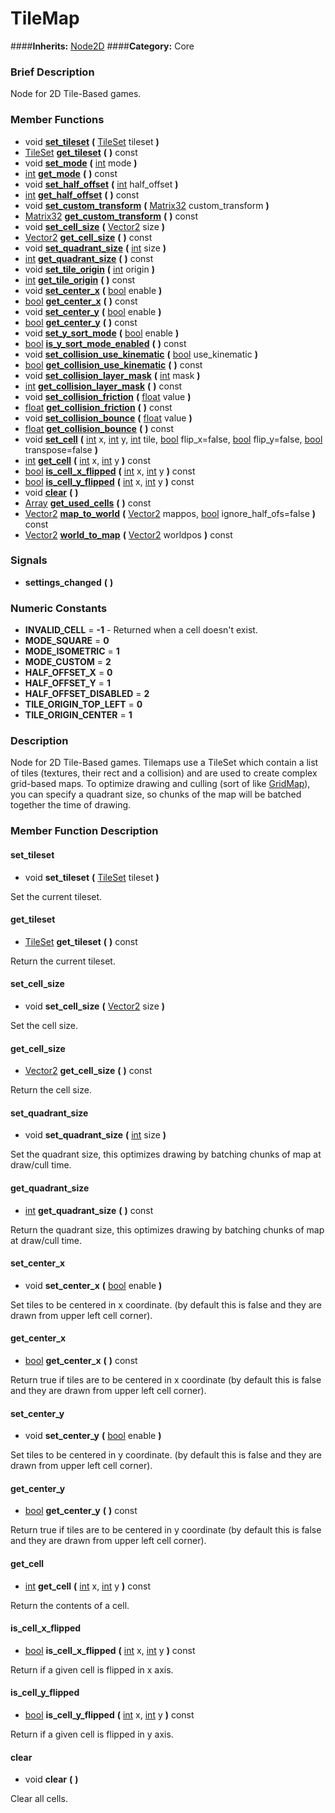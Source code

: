#  TileMap  
####**Inherits:** [Node2D](class_node2d)
####**Category:** Core

###  Brief Description  
Node for 2D Tile-Based games.

###  Member Functions 
  * void  **[set&#95;tileset](#set_tileset)**  **(** [TileSet](class_tileset) tileset  **)**
  * [TileSet](class_tileset)  **[get&#95;tileset](#get_tileset)**  **(** **)** const
  * void  **[set&#95;mode](#set_mode)**  **(** [int](class_int) mode  **)**
  * [int](class_int)  **[get&#95;mode](#get_mode)**  **(** **)** const
  * void  **[set&#95;half&#95;offset](#set_half_offset)**  **(** [int](class_int) half_offset  **)**
  * [int](class_int)  **[get&#95;half&#95;offset](#get_half_offset)**  **(** **)** const
  * void  **[set&#95;custom&#95;transform](#set_custom_transform)**  **(** [Matrix32](class_matrix32) custom_transform  **)**
  * [Matrix32](class_matrix32)  **[get&#95;custom&#95;transform](#get_custom_transform)**  **(** **)** const
  * void  **[set&#95;cell&#95;size](#set_cell_size)**  **(** [Vector2](class_vector2) size  **)**
  * [Vector2](class_vector2)  **[get&#95;cell&#95;size](#get_cell_size)**  **(** **)** const
  * void  **[set&#95;quadrant&#95;size](#set_quadrant_size)**  **(** [int](class_int) size  **)**
  * [int](class_int)  **[get&#95;quadrant&#95;size](#get_quadrant_size)**  **(** **)** const
  * void  **[set&#95;tile&#95;origin](#set_tile_origin)**  **(** [int](class_int) origin  **)**
  * [int](class_int)  **[get&#95;tile&#95;origin](#get_tile_origin)**  **(** **)** const
  * void  **[set&#95;center&#95;x](#set_center_x)**  **(** [bool](class_bool) enable  **)**
  * [bool](class_bool)  **[get&#95;center&#95;x](#get_center_x)**  **(** **)** const
  * void  **[set&#95;center&#95;y](#set_center_y)**  **(** [bool](class_bool) enable  **)**
  * [bool](class_bool)  **[get&#95;center&#95;y](#get_center_y)**  **(** **)** const
  * void  **[set&#95;y&#95;sort&#95;mode](#set_y_sort_mode)**  **(** [bool](class_bool) enable  **)**
  * [bool](class_bool)  **[is&#95;y&#95;sort&#95;mode&#95;enabled](#is_y_sort_mode_enabled)**  **(** **)** const
  * void  **[set&#95;collision&#95;use&#95;kinematic](#set_collision_use_kinematic)**  **(** [bool](class_bool) use_kinematic  **)**
  * [bool](class_bool)  **[get&#95;collision&#95;use&#95;kinematic](#get_collision_use_kinematic)**  **(** **)** const
  * void  **[set&#95;collision&#95;layer&#95;mask](#set_collision_layer_mask)**  **(** [int](class_int) mask  **)**
  * [int](class_int)  **[get&#95;collision&#95;layer&#95;mask](#get_collision_layer_mask)**  **(** **)** const
  * void  **[set&#95;collision&#95;friction](#set_collision_friction)**  **(** [float](class_float) value  **)**
  * [float](class_float)  **[get&#95;collision&#95;friction](#get_collision_friction)**  **(** **)** const
  * void  **[set&#95;collision&#95;bounce](#set_collision_bounce)**  **(** [float](class_float) value  **)**
  * [float](class_float)  **[get&#95;collision&#95;bounce](#get_collision_bounce)**  **(** **)** const
  * void  **[set&#95;cell](#set_cell)**  **(** [int](class_int) x, [int](class_int) y, [int](class_int) tile, [bool](class_bool) flip_x=false, [bool](class_bool) flip_y=false, [bool](class_bool) transpose=false  **)**
  * [int](class_int)  **[get&#95;cell](#get_cell)**  **(** [int](class_int) x, [int](class_int) y  **)** const
  * [bool](class_bool)  **[is&#95;cell&#95;x&#95;flipped](#is_cell_x_flipped)**  **(** [int](class_int) x, [int](class_int) y  **)** const
  * [bool](class_bool)  **[is&#95;cell&#95;y&#95;flipped](#is_cell_y_flipped)**  **(** [int](class_int) x, [int](class_int) y  **)** const
  * void  **[clear](#clear)**  **(** **)**
  * [Array](class_array)  **[get&#95;used&#95;cells](#get_used_cells)**  **(** **)** const
  * [Vector2](class_vector2)  **[map&#95;to&#95;world](#map_to_world)**  **(** [Vector2](class_vector2) mappos, [bool](class_bool) ignore_half_ofs=false  **)** const
  * [Vector2](class_vector2)  **[world&#95;to&#95;map](#world_to_map)**  **(** [Vector2](class_vector2) worldpos  **)** const

###  Signals  
  *  **settings&#95;changed**  **(** **)**

###  Numeric Constants  
  * **INVALID_CELL** = **-1** - Returned when a cell doesn't exist.
  * **MODE_SQUARE** = **0**
  * **MODE_ISOMETRIC** = **1**
  * **MODE_CUSTOM** = **2**
  * **HALF_OFFSET_X** = **0**
  * **HALF_OFFSET_Y** = **1**
  * **HALF_OFFSET_DISABLED** = **2**
  * **TILE_ORIGIN_TOP_LEFT** = **0**
  * **TILE_ORIGIN_CENTER** = **1**

###  Description  
Node for 2D Tile-Based games. Tilemaps use a TileSet which contain a list of tiles (textures, their rect and a collision) and are used to create complex grid-based maps.
	To optimize drawing and culling (sort of like [GridMap](class_gridmap)), you can specify a quadrant size, so chunks of the map will be batched together the time of drawing.

###  Member Function Description  

#### <a name="set_tileset">set_tileset</a>
  * void  **set&#95;tileset**  **(** [TileSet](class_tileset) tileset  **)**

Set the current tileset.

#### <a name="get_tileset">get_tileset</a>
  * [TileSet](class_tileset)  **get&#95;tileset**  **(** **)** const

Return the current tileset.

#### <a name="set_cell_size">set_cell_size</a>
  * void  **set&#95;cell&#95;size**  **(** [Vector2](class_vector2) size  **)**

Set the cell size.

#### <a name="get_cell_size">get_cell_size</a>
  * [Vector2](class_vector2)  **get&#95;cell&#95;size**  **(** **)** const

Return the cell size.

#### <a name="set_quadrant_size">set_quadrant_size</a>
  * void  **set&#95;quadrant&#95;size**  **(** [int](class_int) size  **)**

Set the quadrant size, this optimizes drawing by batching chunks of map at draw/cull time.

#### <a name="get_quadrant_size">get_quadrant_size</a>
  * [int](class_int)  **get&#95;quadrant&#95;size**  **(** **)** const

Return the quadrant size, this optimizes drawing by batching chunks of map at draw/cull time.

#### <a name="set_center_x">set_center_x</a>
  * void  **set&#95;center&#95;x**  **(** [bool](class_bool) enable  **)**

Set tiles to be centered in x coordinate. (by default this is false and they are drawn from upper left cell corner).

#### <a name="get_center_x">get_center_x</a>
  * [bool](class_bool)  **get&#95;center&#95;x**  **(** **)** const

Return true if tiles are to be centered in x coordinate (by default this is false and they are drawn from upper left cell corner).

#### <a name="set_center_y">set_center_y</a>
  * void  **set&#95;center&#95;y**  **(** [bool](class_bool) enable  **)**

Set tiles to be centered in y coordinate. (by default this is false and they are drawn from upper left cell corner).

#### <a name="get_center_y">get_center_y</a>
  * [bool](class_bool)  **get&#95;center&#95;y**  **(** **)** const

Return true if tiles are to be centered in y coordinate (by default this is false and they are drawn from upper left cell corner).

#### <a name="get_cell">get_cell</a>
  * [int](class_int)  **get&#95;cell**  **(** [int](class_int) x, [int](class_int) y  **)** const

Return the contents of a cell.

#### <a name="is_cell_x_flipped">is_cell_x_flipped</a>
  * [bool](class_bool)  **is&#95;cell&#95;x&#95;flipped**  **(** [int](class_int) x, [int](class_int) y  **)** const

Return if a given cell is flipped in x axis.

#### <a name="is_cell_y_flipped">is_cell_y_flipped</a>
  * [bool](class_bool)  **is&#95;cell&#95;y&#95;flipped**  **(** [int](class_int) x, [int](class_int) y  **)** const

Return if a given cell is flipped in y axis.

#### <a name="clear">clear</a>
  * void  **clear**  **(** **)**

Clear all cells.
